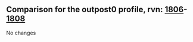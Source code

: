 ## Comparison for the outpost0 profile, rvn: [1806](https://github.com/PRO100KatYT/FortniteProfileRevisions/tree/main/profiles/outpost0/1806%20outpost0.json)-[1808](https://github.com/PRO100KatYT/FortniteProfileRevisions/tree/main/profiles/outpost0/1808%20outpost0.json)

No changes
